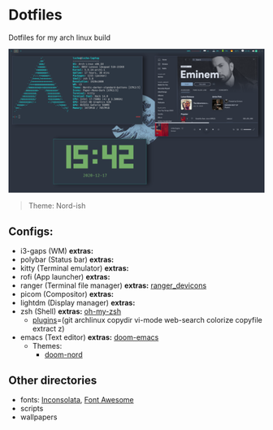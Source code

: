 # Dotfiles
Dotfiles for my arch linux build

![](screenshots/ss_1.png)
> Theme: Nord-ish

## Configs:
- i3-gaps (WM) **extras:**
- polybar (Status bar) **extras:** 
- kitty (Terminal emulator) **extras:**
- rofi (App launcher) **extras:**
- ranger (Terminal file manager) **extras:** [ranger_devicons](https://github.com/alexanderjeurissen/ranger_devicons)
- picom (Compositor) **extras:**
- lightdm (Display manager) **extras:**
- zsh (Shell) **extras:** [oh-my-zsh](https://github.com/ohmyzsh/ohmyzsh)
  - [plugins](https://github.com/ohmyzsh/ohmyzsh/wiki/Plugins)=(git archlinux copydir vi-mode web-search colorize copyfile extract z)
- emacs (Text editor) **extras:** [doom-emacs](https://github.com/hlissner/doom-emacs)
  - Themes: 
    - [doom-nord](https://github.com/hlissner/emacs-doom-themes)

## Other directories
- fonts: [Inconsolata](https://github.com/source-foundry/Hack), [Font Awesome](https://github.com/FortAwesome/Font-Awesome)
- scripts
- wallpapers
